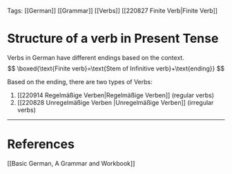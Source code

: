   

Tags: [[German]] [[Grammar]] [[Verbs]] [[220827 Finite Verb|Finite Verb]]

# Structure of a verb in Present Tense
Verbs in German have different endings based on the context. 
$$
\boxed{\text{Finite verb}=\text{Stem of Infinitive verb}+\text{ending}}
$$

Based on the ending, there are two types of Verbs:
1. [[220914 Regelmäßige Verben|Regelmäßige Verben]] (regular verbs)
2. [[220828 Unregelmäßige Verben |Unregelmäßige Verben]] (irregular verbs)

---
# References
[[Basic German, A Grammar and Workbook]]
